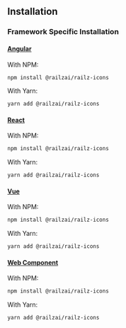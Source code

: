 ## Installation

### Framework Specific Installation

#### [Angular](https://www.npmjs.com/package/@railzai/railz-icons-angular)

With NPM:

```bash
npm install @railzai/railz-icons
```

With Yarn:

```bash
yarn add @railzai/railz-icons
```
#### [React](https://www.npmjs.com/package/@railzai/railz-icons-react)

With NPM:

```bash
npm install @railzai/railz-icons
```

With Yarn:

```bash
yarn add @railzai/railz-icons
```

#### [Vue](https://www.npmjs.com/package/@railzai/railz-icons-vue)

With NPM:

```bash
npm install @railzai/railz-icons
```

With Yarn:

```bash
yarn add @railzai/railz-icons
```

#### [Web Component](https://www.npmjs.com/package/@railzai/railz-icons)
With NPM:

```bash
npm install @railzai/railz-icons
```

With Yarn:

```bash
yarn add @railzai/railz-icons
```
